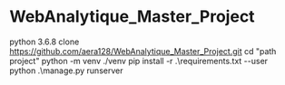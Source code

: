 # WebAnalytique_Master_Project
python 3.6.8
clone https://github.com/aera128/WebAnalytique_Master_Project.git
cd "path project"
python -m venv ./venv
pip install -r .\requirements.txt --user
python .\manage.py runserver
